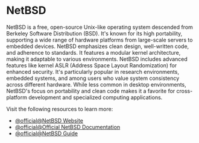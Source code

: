 # NetBSD

NetBSD is a free, open-source Unix-like operating system descended from Berkeley Software Distribution (BSD). It's known for its high portability, supporting a wide range of hardware platforms from large-scale servers to embedded devices. NetBSD emphasizes clean design, well-written code, and adherence to standards. It features a modular kernel architecture, making it adaptable to various environments. NetBSD includes advanced features like kernel ASLR (Address Space Layout Randomization) for enhanced security. It's particularly popular in research environments, embedded systems, and among users who value system consistency across different hardware. While less common in desktop environments, NetBSD's focus on portability and clean code makes it a favorite for cross-platform development and specialized computing applications.

Visit the following resources to learn more:

- [@official@NetBSD Website](https://netbsd.org/)
- [@official@Official NetBSD Documentation](https://netbsd.org/docs/)
- [@official@NetBSD Guide](https://netbsd.org/docs/guide/en/index.html)